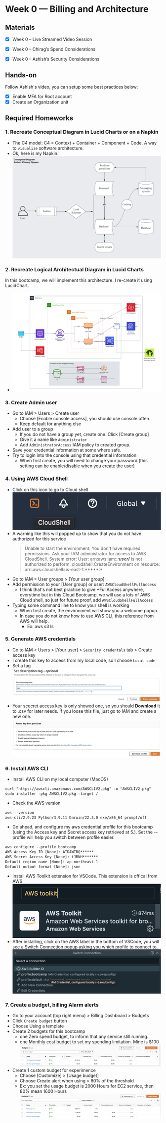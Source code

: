 # Week 0 — Billing and Architecture

## Materials

- [x] Week 0 – Live Streamed Video Session
- [x] Week 0 – Chirag’s Spend Considerations
- [x] Week 0 – Ashish’s Security Considerations


## Hands-on
Follow Ashish's video, you can setup some best practices below:
- [x] Enable MFA for Root account
- [x] Create an Organization unit

## Required Homeworks
### 1. Recreate Conceptual Diagram in Lucid Charts or on a Napkin
- The C4 model: C4 = Context + Container + Component + Code. A way to `visualize` software architecture.
- Ok, here is my Napkin.
![Logical Architectual Diagram](/journal/Week%200%20—%20Billing%20and%20Architecture/Week%200%20—%20Conceptual%20Diagram.png)

### 2. Recreate Logical Architectual Diagram in Lucid Charts

In this bootcamp, we will implement this architecture. I re-create it using LucidChart.
  - ![Logical Architectual Diagram](/journal/Week%200%20—%20Billing%20and%20Architecture/Week%200%20—%20Billing%20and%20Architecture.png)

### 3. Create Admin user
- Go to IAM > Users > Create user
  - Choose [Enable console access], you should use console often.
  - Keep default for anything else
- Add user to a group
  - If you do not have a group yet, create one. Click [Create group]
  - Give it a name like `Administrator`
  - Add `AdministratorAccess` IAM policy to created group.
- Save your credential information at some where safe.
- Try to login into the console using that credential information
  - When first create, you will need to change your password (this setting can be enable/disable when you create the user)

### 4. Using AWS Cloud Shell
- Click on this icon to go to Cloud shell
![](img/week0_20230215054252.png)
- A warning like this will popped up to show that you do not have authorized for this service
  > Unable to start the environment. You don't have required permissions. Ask your IAM administrator for access to AWS CloudShell. System error: User: arn:aws:iam::*****:user/***** is not authorized to perform: cloudshell:CreateEnvironment on resource: arn:aws:cloudshell:us-east-1:*****:*
- Go to IAM > User groups > [Your user group]
- Add permission to your [User group] or user: `AWSCloudShellFullAccess`
  - I think that's not best practice to give *FullAccess anywhere, everytime but in this Cloud Bootcamp, we will use a lots of AWS Cloud shell, so just for future proof, add `AWSCloudShellFullAccess`
- Typing some command line to know your shell is working
  - When first create, the environment will show you a welcome popup.
  - In case you do not know how to use AWS CLI, [this reference](https://docs.aws.amazon.com/cli/latest/) from AWS will help.
    - Ex: aws s3 ls

### 5. Generate AWS credentials
- Go to IAM > Users > [Your user] > `Security credentals` tab > Create access key
- I create this key to access from my local code, so I choose `Local code`
- Set a tag
  ![](img/week0_20230216051657.png)
- Your scecret access key is only showed one, so you should **Download** it to .csv for later needs. If you loose this file, just go to IAM and create a new one.
  ![](img/week0_20230216051848.png)


### 6. Install AWS CLI
- Install AWS CLI on my local computer (MacOS)
```
curl "https://awscli.amazonaws.com/AWSCLIV2.pkg" -o "AWSCLIV2.pkg"
sudo installer -pkg AWSCLIV2.pkg -target /
```
- Check the AWS version
```
aws --version
aws-cli/2.9.23 Python/3.9.11 Darwin/22.3.0 exe/x86_64 prompt/off
```
- Go ahead, and configure my aws credential profile for this bootcamp (using the Access key and Secret access key retrieved at 5.). Set the --profile will help you switch between profile easier.
```
aws configure --profile bootcamp
AWS Access Key ID [None]: AIDAWIRQ******
AWS Secret Access Key [None]: tJBNH*******
Default region name [None]: ap-northeast-1
Default output format [None]: json
```

- Install AWS Toolkit extension for VSCode. This extension is offical from AWS
  ![](img/week0_20230216052343.png)
- After installing, click on the AWS label in the bottom of VSCode, you will see a Switch Connection popup asking you which profile to connect to.
  ![](img/week0_20230216052652.png)

### 7. Create a budget, billing Alarm alerts
- Go to your account (top right menu) > Billing Dashboard > Budgets
- Click `Create budget` button
- Choose Using a template
- Create 2 budgets for this bootcamp
  - one Zero spend budget, to inform that any service still running.
  - one Monthly cost budget to set my spending limitation. Mine is $100
![](img/week0_20230215063944.png)
- Create 1 custom budget for experimence
  - Choose [Customize] > [Usage budget]
  - Choose Create alert when using > 80% of the threshold
  - Ex: you set the usage budget is 2000 Hours for EC2 service, then 80% mean 1600 Hours
![](img/week0_20230215064936.png)


